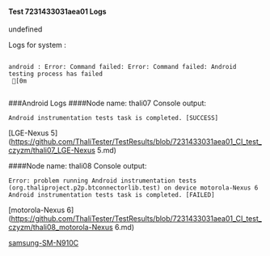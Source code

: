 #### Test 7231433031aea01 Logs

undefined

Logs for system : 
```

android : Error: Command failed: Error: Command failed: Android testing process has failed
 [0m


```
###Android Logs
####Node name: thali07
Console output:
```
Android instrumentation tests task is completed. [SUCCESS]
```
[LGE-Nexus 5](https://github.com/ThaliTester/TestResults/blob/7231433031aea01_CI_test_czyzm/thali07_LGE-Nexus 5.md)

####Node name: thali08
Console output:
```
Error: problem running Android instrumentation tests (org.thaliproject.p2p.btconnectorlib.test) on device motorola-Nexus 6 
Android instrumentation tests task is completed. [FAILED]
```
[motorola-Nexus 6](https://github.com/ThaliTester/TestResults/blob/7231433031aea01_CI_test_czyzm/thali08_motorola-Nexus 6.md)

[samsung-SM-N910C](https://github.com/ThaliTester/TestResults/blob/7231433031aea01_CI_test_czyzm/thali08_samsung-SM-N910C.md)




